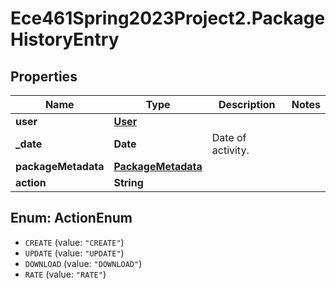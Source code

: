 # Ece461Spring2023Project2.PackageHistoryEntry

## Properties
Name | Type | Description | Notes
------------ | ------------- | ------------- | -------------
**user** | [**User**](User.md) |  | 
**_date** | **Date** | Date of activity. | 
**packageMetadata** | [**PackageMetadata**](PackageMetadata.md) |  | 
**action** | **String** |  | 

<a name="ActionEnum"></a>
## Enum: ActionEnum

* `CREATE` (value: `"CREATE"`)
* `UPDATE` (value: `"UPDATE"`)
* `DOWNLOAD` (value: `"DOWNLOAD"`)
* `RATE` (value: `"RATE"`)

